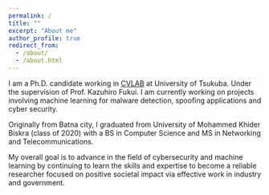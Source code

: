 ```yaml
---
permalink: /
title: ""
excerpt: "About me"
author_profile: true
redirect_from: 
  - /about/
  - /about.html
---
```


I am a Ph.D. candidate working in [CVLAB](https://en.home.cvlab.cs.tsukuba.ac.jp/) at University of Tsukuba. Under the supervision of Prof. Kazuhiro Fukui. I am currently working on projects involving machine learning for malware detection, spoofing applications and cyber security. 

Originally from Batna city, I graduated from University of Mohammed Khider Biskra (class of 2020) with a BS in Computer Science and MS in Networking and Telecommunications. 

My overall goal is to advance in the field of cybersecurity and machine learning by continuing to learn the skills and expertise to become a reliable researcher focused on positive societal impact via effective work in industry and government.